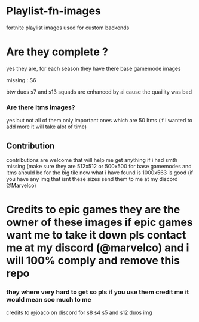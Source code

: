 # Playlist-fn-images
fortnite playlist images used for custom backends

# Are they complete ?

yes they are, for each season they have there base gamemode images

missing : S6

btw duos s7 and s13 squads are enhanced by ai cause the quaility was bad

### Are there ltms images?

yes but not all of them only important ones which are 50 ltms (if i wanted to add more it will take alot of time)

## Contribution
contributions are welcome that will help me get anything if i had smth missing (make sure they are 512x512 or 500x500 for base gamemodes and ltms ahould be for the big tile now what i have found is 1000x563 is good (if you have any img that isnt these sizes send them to me at my discord @Marvelco)

# Credits to epic games they are the owner of these images if epic games want me to take it down pls contact me at my discord (@marvelco) and i will 100% comply and remove this repo
### they where very hard to get so pls if you use them credit me it would mean soo much to me

credits to @joaco on discord for s8 s4 s5 and s12 duos img
